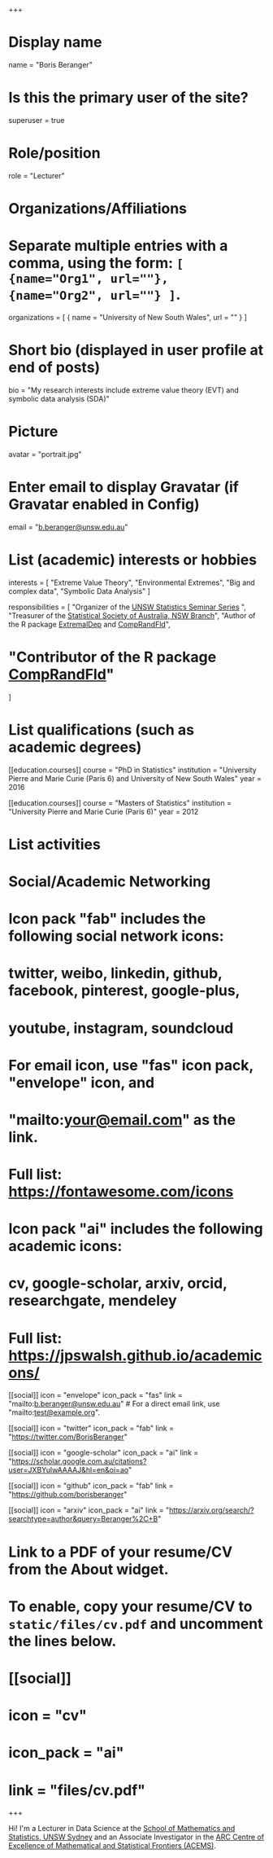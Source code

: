 +++
# Display name
name = "Boris Beranger"

# Is this the primary user of the site?
superuser = true

# Role/position
role = "Lecturer"

# Organizations/Affiliations
#   Separate multiple entries with a comma, using the form: `[ {name="Org1", url=""}, {name="Org2", url=""} ]`.
organizations = [ { name = "University of New South Wales", url = "" } ]

# Short bio (displayed in user profile at end of posts)
bio = "My research interests include extreme value theory (EVT) and symbolic data analysis (SDA)"

# Picture
avatar = "portrait.jpg"

# Enter email to display Gravatar (if Gravatar enabled in Config)
email = "b.beranger@unsw.edu.au"


# List (academic) interests or hobbies
interests = [
  "Extreme Value Theory",
  "Environmental Extremes",
  "Big and complex data",
  "Symbolic Data Analysis"
]

responsibilities = [
"Organizer of the [UNSW Statistics Seminar Series](/unswseminar/)  ",
"Treasurer of the [Statistical Society of Australia, NSW Branch](https://www.statsoc.org.au/New-South-Wales)",
"Author of the R package [ExtremalDep](/software/)  and [CompRandFld](https://cran.r-project.org/web/packages/CompRandFld/index.html)",
# "Contributor of the R package [CompRandFld](https://cran.r-project.org/web/packages/CompRandFld/index.html)"
] 
# List qualifications (such as academic degrees)
[[education.courses]]
  course = "PhD in Statistics"
  institution = "University Pierre and Marie Curie (Paris 6) and University of New South Wales"
  year = 2016

[[education.courses]]
  course = "Masters of Statistics"
  institution = "University Pierre and Marie Curie (Paris 6)"
  year = 2012

# List activities



# Social/Academic Networking
#
# Icon pack "fab" includes the following social network icons:
#
#   twitter, weibo, linkedin, github, facebook, pinterest, google-plus,
#   youtube, instagram, soundcloud
#
#   For email icon, use "fas" icon pack, "envelope" icon, and
#   "mailto:your@email.com" as the link.
#
#   Full list: https://fontawesome.com/icons
#
# Icon pack "ai" includes the following academic icons:
#
#   cv, google-scholar, arxiv, orcid, researchgate, mendeley
#
#   Full list: https://jpswalsh.github.io/academicons/

[[social]]
  icon = "envelope"
  icon_pack = "fas"
  link = "mailto:b.beranger@unsw.edu.au"  # For a direct email link, use "mailto:test@example.org".

[[social]]
  icon = "twitter"
  icon_pack = "fab"
  link = "https://twitter.com/BorisBeranger"

[[social]]
  icon = "google-scholar"
  icon_pack = "ai"
  link = "https://scholar.google.com.au/citations?user=JXBYulwAAAAJ&hl=en&oi=ao"

[[social]]
  icon = "github"
  icon_pack = "fab"
  link = "https://github.com/borisberanger"
  
  [[social]]
  icon = "arxiv"
  icon_pack = "ai"
  link = "https://arxiv.org/search/?searchtype=author&query=Beranger%2C+B"

# Link to a PDF of your resume/CV from the About widget.
# To enable, copy your resume/CV to `static/files/cv.pdf` and uncomment the lines below.
# [[social]]
#   icon = "cv"
#   icon_pack = "ai"
#   link = "files/cv.pdf"

+++

Hi! I'm a  Lecturer in Data Science at the [School of Mathematics and Statistics, UNSW Sydney](https://www.maths.unsw.edu.au) and an Associate Investigator in the [ARC Centre of Excellence of Mathematical and Statistical Frontiers (ACEMS)](https://acems.org.au).
